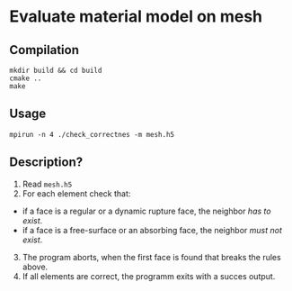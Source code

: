 # Evaluate material model on mesh

## Compilation

```
mkdir build && cd build
cmake ..
make
```

## Usage

```
mpirun -n 4 ./check_correctnes -m mesh.h5
```

## Description?

1. Read `mesh.h5`
2. For each element check that:
  - if a face is a regular or a dynamic rupture face, the neighbor *has to exist*.
  - if a face is a free-surface or an absorbing face, the neighbor *must not exist*.
3. The program aborts, when the first face is found that breaks the rules above.
4. If all elements are correct, the programm exits with a succes output.

